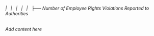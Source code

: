 ###### |   |   |   |   |   ├── Number of Employee Rights Violations Reported to Authorities

*Add content here*